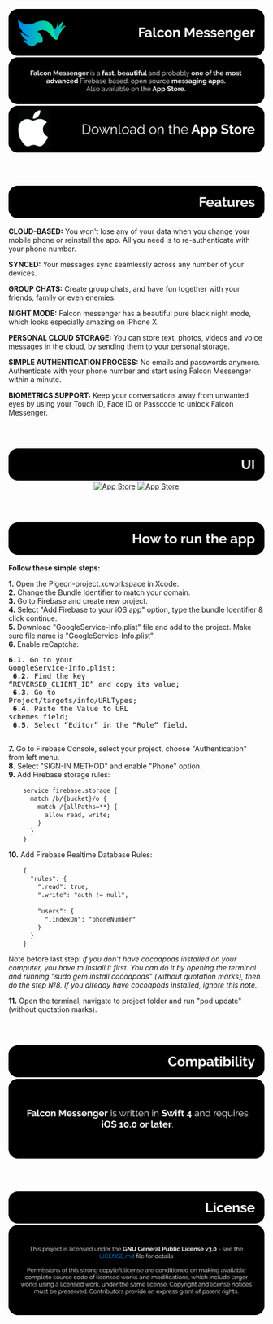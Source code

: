 
<p align="center"> 
<a target="_blank" href="https://itunes.apple.com/app/id1313765714"><img src="https://raw.githubusercontent.com/RMizin/FalconMessenger/master/Screenshots/Title.png" alt="App Store"/></a>	
<a target="_blank" href="https://itunes.apple.com/app/id1313765714"><img src="https://raw.githubusercontent.com/RMizin/FalconMessenger/master/Screenshots/TitleDesc.png" alt="App Store"/></a>	
<a target="_blank" href="https://itunes.apple.com/app/id1313765714"><img src="https://raw.githubusercontent.com/RMizin/FalconMessenger/master/Screenshots/DOnAppStore.png" alt="App Store"/></a>
</p> 

<br>
<br>

<p align="center"> 
 <a target="_blank" href="https://itunes.apple.com/app/id1313765714"><img src="https://raw.githubusercontent.com/RMizin/FalconMessenger/master/Screenshots/FeaturesTitle.png" alt="App Store"/></a>
</p> 

<b>CLOUD-BASED:</b> You won't lose any of your data when you change your mobile phone or reinstall the app. All you need is to re-authenticate with your phone number.

<b>SYNCED:</b> Your messages sync seamlessly across any number of your devices.

<b>GROUP CHATS:</b> Create group chats, and have fun together with your friends, family or even enemies.

<b>NIGHT MODE:</b> Falcon messenger has a beautiful pure black night mode, which looks especially amazing on iPhone X.

<b>PERSONAL CLOUD STORAGE:</b> You can store text, photos, videos and voice messages in the cloud, by sending them to your personal storage.

<b>SIMPLE AUTHENTICATION PROCESS:</b> No emails and passwords anymore. Authenticate with your phone number and start using Falcon Messenger within a minute.

<b>BIOMETRICS SUPPORT:</b> Keep your conversations away from unwanted eyes by using your Touch ID, Face ID or Passcode to unlock Falcon Messenger.

<br>
<br>

<p align="center">
 <a target="_blank" href="https://itunes.apple.com/app/id1313765714"><img src="https://raw.githubusercontent.com/RMizin/FalconMessenger/master/Screenshots/UITitle.png" alt="App Store"/></a>
 <a target="_blank" href="https://itunes.apple.com/app/id1313765714"><img src="https://raw.githubusercontent.com/RMizin/FalconMessenger/master/Screenshots/DarkUI.png" alt="App Store"/></a>
 <a target="_blank" href="https://itunes.apple.com/app/id1313765714"><img src="https://raw.githubusercontent.com/RMizin/FalconMessenger/master/Screenshots/LightUI.png" alt="App Store"/></a>
</p> 

<br>
<br>

<p align="center">
 <a target="_blank" href="https://itunes.apple.com/app/id1313765714"><img src="https://raw.githubusercontent.com/RMizin/FalconMessenger/master/Screenshots/HowTouRunTitle.png" alt="App Store"/></a>
</p> 

<b>Follow these simple steps:</b><br>

<b>1.</b> Open the Pigeon-project.xcworkspace in Xcode.<br>
<b>2.</b> Change the Bundle Identifier to match your domain.<br>
<b>3.</b> Go to Firebase and create new project.<br>
<b>4.</b> Select "Add Firebase to your iOS app" option, type the bundle Identifier & click continue.<br>
<b>5.</b> Download "GoogleService-Info.plist" file and add to the project. Make sure file name is "GoogleService-Info.plist".<br>
<b>6.</b> Enable reCaptcha:<br>
	<pre><b>6.1.</b> Go to your GoogleService-Info.plist;<br>
	<b>6.2.</b> Find the key “REVERSED_CLIENT_ID” and copy its value;<br>
	<b>6.3.</b> Go to Project/targets/info/URLTypes;<br>
	<b>6.4.</b> Paste the Value to URL schemes field;<br>
	<b>6.5.</b> Select “Editor” in the “Role“ field. <br></pre>
<b>7.</b> Go to Firebase Console, select your project, choose "Authentication" from left menu.<br>
<b>8.</b> Select "SIGN-IN METHOD" and enable "Phone" option.<br>
<b>9.</b> Add Firebase storage rules: 

		service firebase.storage {
		  match /b/{bucket}/o {
		    match /{allPaths=**} {
		      allow read, write;
		    }
		  }
		}
		
<b>10.</b> Add Firebase Realtime Database Rules:

		{ 
		  "rules": {
		    ".read": true,
		    ".write": "auth != null",

		    "users": {
		      ".indexOn": "phoneNumber"
		    }
		  }   
		}

Note before last step:<i> if you don't have cocoapods installed on your computer, you have to install it first. You can do it by opening the terminal and running "sudo gem install cocoapods" (without quotation marks), then do the step №8. If you already have cocoapods installed, ignore this note.</i>

<b>11.</b> Open the terminal, navigate to project folder and run "pod update" (without quotation marks).

<br>
<br>

<p align="center">
<a target="_blank" href="https://itunes.apple.com/app/id1313765714"><img src="https://raw.githubusercontent.com/RMizin/FalconMessenger/master/Screenshots/CompatibilityTitle.png" alt="App Store"/></a>
<a target="_blank" href="https://itunes.apple.com/app/id1313765714"><img src="https://raw.githubusercontent.com/RMizin/FalconMessenger/master/Screenshots/Compatibility.png" alt="App Store"/></a>
</p> 

<br>
<br>

<p align="center">
 <a target="_blank" href="https://github.com/RMizin/FalconMessenger/blob/master/LICENSE"><img src="https://raw.githubusercontent.com/RMizin/FalconMessenger/master/Screenshots/LicenseTitle.png" alt="LICENSE.md"/></a>
<a target="_blank" href="https://github.com/RMizin/FalconMessenger/blob/master/LICENSE"><img src="https://raw.githubusercontent.com/RMizin/FalconMessenger/master/Screenshots/License.png" alt="LICENSE.md"/></a>
</p> 
